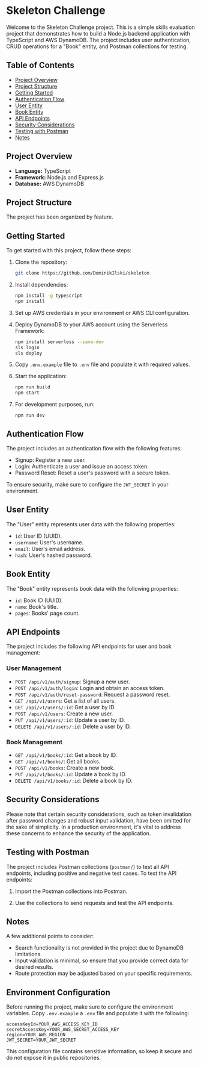 # Skeleton Challenge

Welcome to the Skeleton Challenge project. This is a simple skills evaluation project that demonstrates how to build a Node.js backend application with TypeScript and AWS DynamoDB. The project includes user authentication, CRUD operations for a "Book" entity, and Postman collections for testing.

## Table of Contents

- [Project Overview](#project-overview)
- [Project Structure](#project-structure)
- [Getting Started](#getting-started)
- [Authentication Flow](#authentication-flow)
- [User Entity](#user-entity)
- [Book Entity](#book-entity)
- [API Endpoints](#api-endpoints)
- [Security Considerations](#security-considerations)
- [Testing with Postman](#testing-with-postman)
- [Notes](#notes)

## Project Overview

- **Language:** TypeScript
- **Framework:** Node.js and Express.js
- **Database:** AWS DynamoDB

## Project Structure

The project has been organized by feature.

## Getting Started

To get started with this project, follow these steps:

1. Clone the repository:

   ```bash
   git clone https://github.com/DominikIlski/skeleton
   ```

2. Install dependencies:

   ```bash
   npm install -g typescript
   npm install
   ```

3. Set up AWS credentials in your environment or AWS CLI configuration.

4. Deploy DynamoDB to your AWS account using the Serverless Framework:

   ```bash
   npm install serverless --save-dev
   sls login
   sls deploy
   ```

5. Copy `.env.example` file to `.env` file and populate it with required values.

6. Start the application:

   ```bash
   npm run build
   npm start
   ```

7. For development purposes, run:

   ```
   npm run dev
   ```

## Authentication Flow

The project includes an authentication flow with the following features:

- Signup: Register a new user.
- Login: Authenticate a user and issue an access token.
- Password Reset: Reset a user's password with a secure token.

To ensure security, make sure to configure the `JWT_SECRET` in your environment.

## User Entity

The "User" entity represents user data with the following properties:

- `id`: User ID (UUID).
- `username`: User's username.
- `email`: User's email address.
- `hash`: User's hashed password.

## Book Entity

The "Book" entity represents book data with the following properties:

- `id`: Book ID (UUID).
- `name`: Book's title.
- `pages`: Books' page count.

## API Endpoints

The project includes the following API endpoints for user and book management:

### User Management

- `POST /api/v1/auth/signup`: Signup a new user.
- `POST /api/v1/auth/login`: Login and obtain an access token.
- `POST /api/v1/auth/reset-password`: Request a password reset.
- `GET /api/v1/users`: Get a list of all users.
- `GET /api/v1/users/:id`: Get a user by ID.
- `POST /api/v1/users`: Create a new user.
- `PUT /api/v1/users/:id`: Update a user by ID.
- `DELETE /api/v1/users/:id`: Delete a user by ID.

### Book Management

- `GET /api/v1/books/:id`: Get a book by ID.
- `GET /api/v1/books/`: Get all books.
- `POST /api/v1/books`: Create a new book.
- `PUT /api/v1/books/:id`: Update a book by ID.
- `DELETE /api/v1/books/:id`: Delete a book by ID.

## Security Considerations

Please note that certain security considerations, such as token invalidation after password changes and robust input validation, have been omitted for the sake of simplicity. In a production environment, it's vital to address these concerns to enhance the security of the application.

## Testing with Postman

The project includes Postman collections (`postman/`) to test all API endpoints, including positive and negative test cases. To test the API endpoints:

1. Import the Postman collections into Postman.

2. Use the collections to send requests and test the API endpoints.

## Notes

A few additional points to consider:

- Search functionality is not provided in the project due to DynamoDB limitations.
- Input validation is minimal, so ensure that you provide correct data for desired results.
- Route protection may be adjusted based on your specific requirements.

## Environment Configuration

Before running the project, make sure to configure the environment variables. Copy `.env.example` a `.env` file and populate it with the following:

```env
accessKeyId=YOUR_AWS_ACCESS_KEY_ID
secretAccessKey=YOUR_AWS_SECRET_ACCESS_KEY
region=YOUR_AWS_REGION
JWT_SECRET=YOUR_JWT_SECRET
```

This configuration file contains sensitive information, so keep it secure and do not expose it in public repositories.
